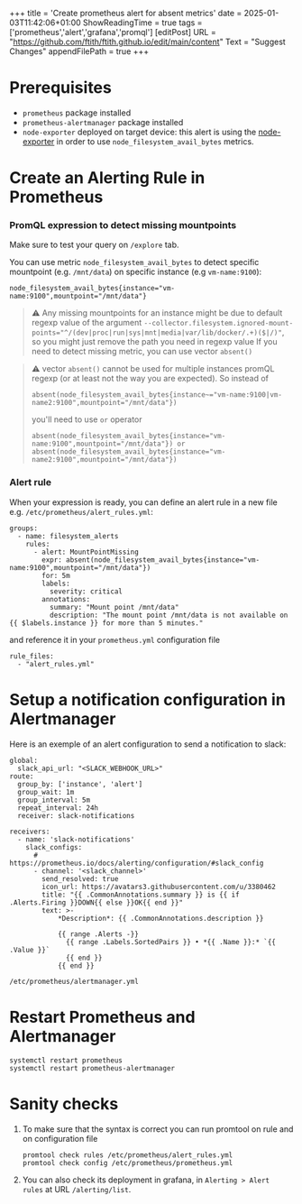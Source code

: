 +++
title = 'Create prometheus alert for absent metrics'
date = 2025-01-03T11:42:06+01:00
ShowReadingTime = true
tags = ['prometheus','alert','grafana','promql']
[editPost]
URL = "https://github.com/ftith/ftith.github.io/edit/main/content"
Text = "Suggest Changes"
appendFilePath = true
+++

# Prerequisites
- `prometheus` package installed
- `prometheus-alertmanager` package installed
- `node-exporter` deployed on target device: this alert is using the [node-exporter](https://github.com/prometheus/node_exporter) in order to use `node_filesystem_avail_bytes` metrics.

# Create an Alerting Rule in Prometheus

### PromQL expression to detect missing mountpoints
Make sure to test your query on `/explore` tab. 

You can use metric `node_filesystem_avail_bytes` to detect specific mountpoint (e.g. `/mnt/data`) on specific instance (e.g `vm-name:9100`):
```
node_filesystem_avail_bytes{instance="vm-name:9100",mountpoint="/mnt/data"}
```
> ⚠ Any missing mountpoints for an instance might be due to default regexp value of the argument `--collector.filesystem.ignored-mount-points="^/(dev|proc|run|sys|mnt|media|var/lib/docker/.+)($|/)"`, so you might just remove the path you need in regexp value
If you need to detect missing metric, you can use vector `absent()`

> ⚠ vector `absent()` cannot be used for multiple instances promQL regexp (or at least not the way you are expected). 
> So instead of 
> ```
> absent(node_filesystem_avail_bytes{instance~="vm-name:9100|vm-name2:9100",mountpoint="/mnt/data"})
> ```
> you'll need to use `or` operator
> ```
> absent(node_filesystem_avail_bytes{instance="vm-name:9100",mountpoint="/mnt/data"}) or absent(node_filesystem_avail_bytes{instance="vm-name2:9100",mountpoint="/mnt/data"})
> ```

### Alert rule
When your expression is ready, you can define an alert rule in a new file e.g. `/etc/prometheus/alert_rules.yml`:
```
groups:
  - name: filesystem_alerts
    rules:
      - alert: MountPointMissing
        expr: absent(node_filesystem_avail_bytes{instance="vm-name:9100",mountpoint="/mnt/data"})
        for: 5m
        labels:
          severity: critical
        annotations:
          summary: "Mount point /mnt/data"
          description: "The mount point /mnt/data is not available on {{ $labels.instance }} for more than 5 minutes."
```

and reference it in your `prometheus.yml` configuration file
```
rule_files:
  - "alert_rules.yml"
```

# Setup a notification configuration in Alertmanager
Here is an exemple of an alert configuration to send a notification to slack:
```
global:
  slack_api_url: "<SLACK_WEBHOOK_URL>"
route:
  group_by: ['instance', 'alert']
  group_wait: 1m
  group_interval: 5m
  repeat_interval: 24h
  receiver: slack-notifications

receivers:
  - name: 'slack-notifications'
    slack_configs:
      # https://prometheus.io/docs/alerting/configuration/#slack_config
      - channel: '<slack_channel>'
        send_resolved: true
        icon_url: https://avatars3.githubusercontent.com/u/3380462
        title: "{{ .CommonAnnotations.summary }} is {{ if .Alerts.Firing }}DOWN{{ else }}OK{{ end }}"
        text: >-
            *Description*: {{ .CommonAnnotations.description }}
            
            {{ range .Alerts -}}
              {{ range .Labels.SortedPairs }} • *{{ .Name }}:* `{{ .Value }}`
              {{ end }}
            {{ end }}
```
`/etc/prometheus/alertmanager.yml`

# Restart Prometheus and Alertmanager 
```
systemctl restart prometheus
systemctl restart prometheus-alertmanager
```



# Sanity checks
1. To make sure that the syntax is correct you can run promtool on rule and on configuration file
    ```
    promtool check rules /etc/prometheus/alert_rules.yml
    promtool check config /etc/prometheus/prometheus.yml
    ```
1. You can also check its deployment in grafana,  in `Alerting > Alert rules` at URL `/alerting/list`.
